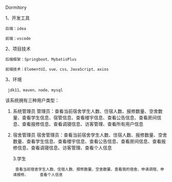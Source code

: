 Dormitory

1、开发工具

	后端：idea   

	前端：vscode

2、项目技术

	后端框架：Springboot、MybatisPlus

	前端技术：ElementUI、vue、css、JavaScript、axios

3、环境

     jdk11、maven、node、mysql

该系统拥有三种用户类型：

1. 系统管理员
   管理员：查看当前宿舍学生人数、住宿人数、报修数量、空舍数量、查看学生信息、宿管信息、查看楼宇信息、查看公告信息、查看房间信息、查看报修信息、查看调寝信息、访客管理、查看所有用户信息
2. 宿舍管理员
   宿舍管理员：查看当前宿舍学生人数、住宿人数、报修数量、空舍数量、查看学生信息、查看楼宇信息、查看公告信息、查看房间信息、查看报修信息、查看调寝信息、访客管理、查看个人信息

    3.学生

        查看当前宿舍学生人数、住宿人数、报修数量、空舍数量、查看我的宿舍、申请调宿、申请报修、     查看个人信息





